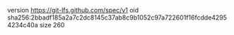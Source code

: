 version https://git-lfs.github.com/spec/v1
oid sha256:2bbadf185a2a7c2dc8145c37ab8c9b1052c97a722601f16fcdde42954234c40a
size 260
